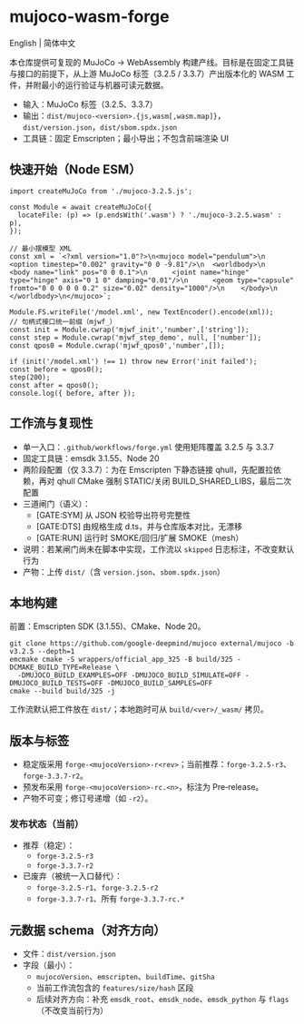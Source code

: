 # mujoco-wasm-forge

English | 简体中文

本仓库提供可复现的 MuJoCo → WebAssembly 构建产线。目标是在固定工具链与接口的前提下，从上游 MuJoCo 标签（3.2.5 / 3.3.7）产出版本化的 WASM 工件，并附最小的运行验证与机器可读元数据。

- 输入：MuJoCo 标签（3.2.5、3.3.7）
- 输出：`dist/mujoco-<version>.{js,wasm[,wasm.map]}`，`dist/version.json`，`dist/sbom.spdx.json`
- 工具链：固定 Emscripten；最小导出；不包含前端渲染 UI

## 快速开始（Node ESM）

```
import createMuJoCo from './mujoco-3.2.5.js';

const Module = await createMuJoCo({
  locateFile: (p) => (p.endsWith('.wasm') ? './mujoco-3.2.5.wasm' : p),
});

// 最小摆模型 XML
const xml = `<?xml version="1.0"?>\n<mujoco model="pendulum">\n  <option timestep="0.002" gravity="0 0 -9.81"/>\n  <worldbody>\n    <body name="link" pos="0 0 0.1">\n      <joint name="hinge" type="hinge" axis="0 1 0" damping="0.01"/>\n      <geom type="capsule" fromto="0 0 0 0 0 0.2" size="0.02" density="1000"/>\n    </body>\n  </worldbody>\n</mujoco>`;

Module.FS.writeFile('/model.xml', new TextEncoder().encode(xml));
// 句柄式接口统一前缀（mjwf_）
const init = Module.cwrap('mjwf_init','number',['string']);
const step = Module.cwrap('mjwf_step_demo', null, ['number']);
const qpos0 = Module.cwrap('mjwf_qpos0','number',[]);

if (init('/model.xml') !== 1) throw new Error('init failed');
const before = qpos0();
step(200);
const after = qpos0();
console.log({ before, after });
```

## 工作流与复现性

- 单一入口：`.github/workflows/forge.yml` 使用矩阵覆盖 3.2.5 与 3.3.7
- 固定工具链：emsdk 3.1.55、Node 20
- 两阶段配置（仅 3.3.7）：为在 Emscripten 下静态链接 qhull，先配置拉依赖，再对 qhull CMake 强制 STATIC/关闭 BUILD_SHARED_LIBS，最后二次配置
- 三道闸门（语义）：
  - [GATE:SYM] 从 JSON 校验导出符号完整性
  - [GATE:DTS] 由规格生成 d.ts，并与仓库版本对比，无漂移
  - [GATE:RUN] 运行时 SMOKE/回归/扩展 SMOKE（mesh）
- 说明：若某闸门尚未在脚本中实现，工作流以 `skipped` 日志标注，不改变默认行为
- 产物：上传 `dist/`（含 `version.json`、`sbom.spdx.json`）

## 本地构建

前置：Emscripten SDK (3.1.55)、CMake、Node 20。

```
git clone https://github.com/google-deepmind/mujoco external/mujoco -b v3.2.5 --depth=1
emcmake cmake -S wrappers/official_app_325 -B build/325 -DCMAKE_BUILD_TYPE=Release \
  -DMUJOCO_BUILD_EXAMPLES=OFF -DMUJOCO_BUILD_SIMULATE=OFF -DMUJOCO_BUILD_TESTS=OFF -DMUJOCO_BUILD_SAMPLES=OFF
cmake --build build/325 -j
```

工作流默认把工件放在 `dist/`；本地跑时可从 `build/<ver>/_wasm/` 拷贝。

## 版本与标签

- 稳定版采用 `forge-<mujocoVersion>-r<rev>`；当前推荐：`forge-3.2.5-r3`、`forge-3.3.7-r2`。
- 预发布采用 `forge-<mujocoVersion>-rc.<n>`，标注为 Pre‑release。
- 产物不可变；修订号递增（如 `-r2`）。

### 发布状态（当前）
- 推荐（稳定）：
  - `forge-3.2.5-r3`
  - `forge-3.3.7-r2`
- 已废弃（被统一入口替代）：
  - `forge-3.2.5-r1`、`forge-3.2.5-r2`
  - `forge-3.3.7-r1`、所有 `forge-3.3.7-rc.*`

## 元数据 schema（对齐方向）

- 文件：`dist/version.json`
- 字段（最小）：
  - `mujocoVersion`、`emscripten`、`buildTime`、`gitSha`
  - 当前工作流包含的 `features/size/hash` 区段
  - 后续对齐方向：补充 `emsdk_root`、`emsdk_node`、`emsdk_python` 与 `flags`（不改变当前行为）

